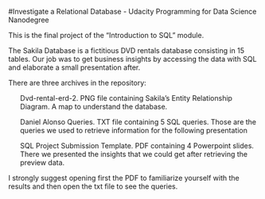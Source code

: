 
#Investigate a Relational Database  - Udacity Programming for Data Science Nanodegree 


This is the final project of the “Introduction to SQL” module.

The Sakila Database is a fictitious DVD rentals database consisting in 15 tables. Our job was to get business insights by accessing the data with SQL and elaborate a small presentation after. 

There are three archives in the repository: 
<ul>Dvd-rental-erd-2. PNG file containing Sakila’s Entity Relationship Diagram. A map  to understand the database.</ul>

<ul>Daniel Alonso Queries.  TXT file containing 5 SQL queries. Those are the queries we used to retrieve information for the following presentation</ul>
<ul>SQL Project Submission Template. PDF containing 4 Powerpoint slides. There we presented the insights that we could get after retrieving the preview data.</ul>


I strongly suggest opening first the PDF to familiarize yourself with the results and then open the txt file to see the queries.
